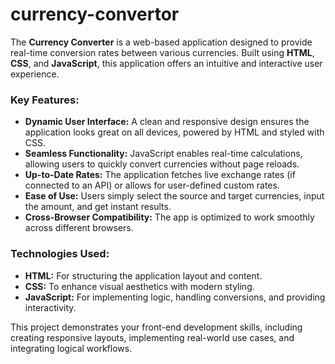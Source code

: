# currency-convertor



The **Currency Converter** is a web-based application designed to provide real-time conversion rates between various currencies. Built using **HTML**, **CSS**, and **JavaScript**, this application offers an intuitive and interactive user experience.  

### Key Features:
- **Dynamic User Interface:** A clean and responsive design ensures the application looks great on all devices, powered by HTML and styled with CSS.  
- **Seamless Functionality:** JavaScript enables real-time calculations, allowing users to quickly convert currencies without page reloads.  
- **Up-to-Date Rates:** The application fetches live exchange rates (if connected to an API) or allows for user-defined custom rates.  
- **Ease of Use:** Users simply select the source and target currencies, input the amount, and get instant results.  
- **Cross-Browser Compatibility:** The app is optimized to work smoothly across different browsers.  

### Technologies Used:
- **HTML:** For structuring the application layout and content.  
- **CSS:** To enhance visual aesthetics with modern styling.  
- **JavaScript:** For implementing logic, handling conversions, and providing interactivity.  

This project demonstrates your front-end development skills, including creating responsive layouts, implementing real-world use cases, and integrating logical workflows.  

